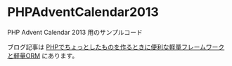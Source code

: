 PHPAdventCalendar2013
=====================

PHP Advent Calendar 2013 用のサンプルコード

ブログ記事は [PHPでちょっとしたものを作るときに便利な軽量フレームワークと軽量ORM](http://makies.hatenablog.com/entry/2013/12/08/144524) にあります。
